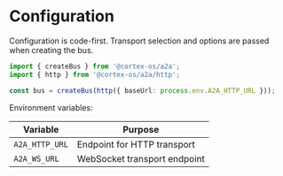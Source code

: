 # Configuration

Configuration is code-first. Transport selection and options are passed when creating the bus.

```typescript
import { createBus } from '@cortex-os/a2a';
import { http } from '@cortex-os/a2a/http';

const bus = createBus(http({ baseUrl: process.env.A2A_HTTP_URL }));
```

Environment variables:

| Variable | Purpose |
| --- | --- |
| `A2A_HTTP_URL` | Endpoint for HTTP transport |
| `A2A_WS_URL` | WebSocket transport endpoint |

